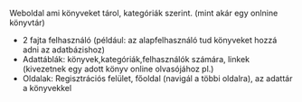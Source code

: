 Weboldal ami könyveket tárol, kategóriák szerint. (mint akár egy onlnine könyvtár)
- 2 fajta felhasználó (például: az alapfelhasználó tud könyveket hozzá adni az adatbázishoz)
- Adattáblák: könyvek,kategóriák,felhasználók számára, linkek (kivezetnek egy adott könyv online olvasójához pl.)
- Oldalak: Regisztrációs felület, főoldal (navigál a többi oldalra), az adattár a könyvekkel
